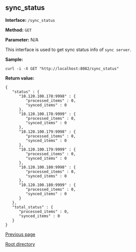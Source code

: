 ## sync_status ##

**Interface:** `/sync_status`

**Method:** `GET`

**Parameter:** N/A

This interface is used to get sync status info of `sync server`.

**Sample:**

    curl -i -X GET "http://localhost:8082/sync_status"

**Return value:**

	{
	   "status" : {
	      "10.120.100.178:9998" : {
	         "processed_items" : 0,
	         "synced_items" : 0
	      },
	      "10.120.100.178:9999" : {
	         "processed_items" : 0,
	         "synced_items" : 0
	      },
	      "10.120.100.179:9998" : {
	         "processed_items" : 0,
	         "synced_items" : 0
	      },
	      "10.120.100.179:9999" : {
	         "processed_items" : 0,
	         "synced_items" : 0
	      },
	      "10.120.100.180:9998" : {
	         "processed_items" : 0,
	         "synced_items" : 0
	      },
	      "10.120.100.180:9999" : {
	         "processed_items" : 0,
	         "synced_items" : 0
	      }
	   },
	   "total_status" : {
	      "processed_items" : 0,
	      "synced_items" : 0
	   }
	}
[Previous page](../ha.md)

[Root directory](../../index.md)